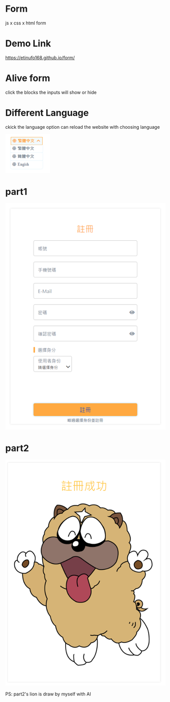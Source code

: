 # Form
js x css x html form

# Demo Link
https://etinufo168.github.io/form/

# Alive form
click the blocks the inputs will show or hide

# Different Language
ckick the language option can reload the website with choosing language

<img src="https://github.com/etinufo168/form/blob/master/images/lan.PNG">

# part1
<img src="https://github.com/etinufo168/form/blob/master/images/part1.PNG">

# part2
<img src="https://github.com/etinufo168/form/blob/master/images/part2.PNG">

PS: part2's lion is draw by myself with AI
